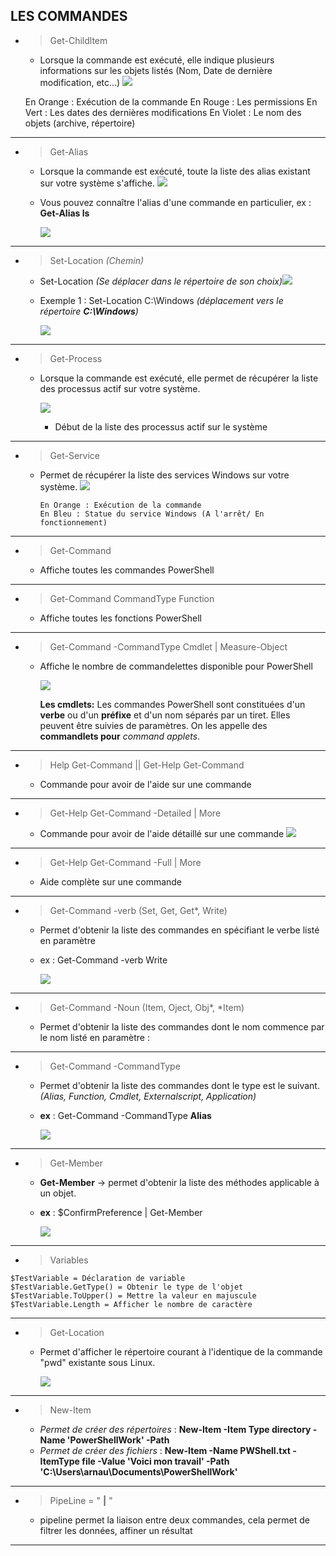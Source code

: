 ## LES COMMANDES

   - >Get-Childltem  
      -  Lorsque la commande est exécuté, elle indique plusieurs informations sur les objets listés (Nom, Date de dernière modification, etc...)
            ![](Images/Linux.PNG)

        En Orange : Exécution de la commande
        En Rouge : Les permissions 
        En Vert :  Les dates des dernières modifications
        En Violet : Le nom des objets (archive, répertoire) 
        
 ---        
  - >Get-Alias
      - Lorsque la commande est exécuté, toute la liste des alias existant sur votre système s'affiche.
            ![](Images/Alias.PNG)
    
    -  Vous pouvez connaître l'alias d'une commande en particulier, ex : **Get-Alias ls**

        ![](Images/ls.PNG)
---
- >Set-Location *(Chemin)*
    - Set-Location *(Se déplacer dans le répertoire de son choix)*![](Images/image0.jpg)
    - Exemple 1 : Set-Location C:\Windows *(déplacement vers le répertoire **C:\Windows**)*

        ![](Images/Capture4.PNG)

---
- >Get-Process 
  - Lorsque la commande est exécuté, elle permet de récupérer la liste des processus actif sur votre système.

    ![](Images/getprocess.PNG)
    - Début de la liste des processus actif sur le système


---
- >Get-Service
  - Permet de récupérer la liste des services Windows sur votre système. 
        ![](Images/getservice.PNG)
  
    ```
    En Orange : Exécution de la commande
    En Bleu : Statue du service Windows (A l'arrêt/ En fonctionnement)
---
- >Get-Command
  - Affiche toutes les commandes PowerShell
---
- >Get-Command CommandType Function 
  - Affiche toutes les fonctions PowerShell
  
 ---

 - >Get-Command -CommandType Cmdlet | Measure-Object
    - Affiche le nombre de commandelettes disponible pour PowerShell

        ![](Images/cmdlets.PNG)

        
        **Les cmdlets:** 
        Les commandes PowerShell sont constituées d'un **verbe** ou d'un **préfixe** et d'un nom séparés par un tiret. Elles peuvent être suivies de paramètres. On les appelle des **commandlets pour** *command applets*.

---



- >Help Get-Command || Get-Help Get-Command
     - Commande pour avoir de l'aide sur une commande
 ---
- >Get-Help Get-Command -Detailed | More
    - Commande pour avoir de l'aide détaillé sur une commande
    ![](Images/detailed.PNG)

---

- > Get-Help Get-Command -Full | More 
  - Aide complète sur une commande 
  
---

- >Get-Command -verb (Set, Get, Get*, Write)
  - Permet d'obtenir la liste des commandes en spécifiant le verbe listé en paramètre
  - ex : Get-Command -verb Write

    ![](Images/write.PNG) 
---
-  >Get-Command -Noun (Item, Oject, Obj*, *Item)
   -  Permet d'obtenir la liste des commandes dont le nom commence par le nom listé en paramètre :
  
---

- > Get-Command -CommandType 
    - Permet d'obtenir la liste des commandes dont le type est le suivant. *(Alias, Function, Cmdlet, Externalscript, Application)*
    -  **ex** : Get-Command -CommandType **Alias**

        ![](Images/typealias.PNG)
---
- > Get-Member
  - **Get-Member** -> permet d'obtenir la liste des méthodes applicable à un objet.
  - **ex** : $ConfirmPreference | Get-Member
  
    ![](Images/preference.PNG)

---
- >Variables
```
$TestVariable = Déclaration de variable 
$TestVariable.GetType() = Obtenir le type de l'objet
$TestVariable.ToUpper() = Mettre la valeur en majuscule
$TestVariable.Length = Afficher le nombre de caractère
```

---

- >Get-Location 
  - Permet d'afficher le répertoire courant à l'identique de la commande "pwd" existante sous Linux.

    ![](Images/pwd.PNG)
---

- >New-Item 
  -  *Permet de créer des répertoires* : 
   **New-Item -Item Type directory -Name 'PowerShellWork' -Path**
  - *Permet de créer des fichiers* :
   **New-Item -Name PWShell.txt -ItemType file -Value 'Voici mon travail' -Path 'C:\Users\arnau\Documents\PowerShellWork'**

---

 - >PipeLine = "  **|**  "
    - pipeline permet la liaison entre deux commandes, cela permet de filtrer les données, affiner un résultat
---
